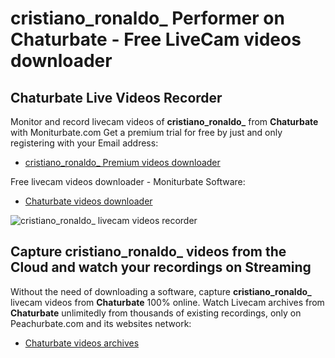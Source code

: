 # cristiano_ronaldo_ Performer on Chaturbate - Free LiveCam videos downloader

## Chaturbate Live Videos Recorder

Monitor and record livecam videos of **cristiano_ronaldo_** from **Chaturbate** with Moniturbate.com
Get a premium trial for free by just and only registering with your Email address:
* [cristiano_ronaldo_ Premium videos downloader](https://moniturbate.com/request-demo-licence-key.html)

Free livecam videos downloader - Moniturbate Software:
* [Chaturbate videos downloader](https://moniturbate.com/moniturbate-download-software.html)

![cristiano_ronaldo_ livecam videos recorder](https://peachurnet.com/templates/moniturbate-software.png)


## Capture cristiano_ronaldo_ videos from the Cloud and watch your recordings on Streaming

Without the need of downloading a software, capture **cristiano_ronaldo_** livecam videos from **Chaturbate** 100% online.
Watch Livecam archives from **Chaturbate** unlimitedly from thousands of existing recordings, only on Peachurbate.com and its websites network:
* [Chaturbate videos archives](https://peachurnet.com/)